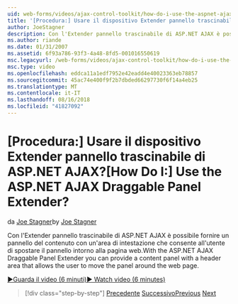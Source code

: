 ```yaml
---
uid: web-forms/videos/ajax-control-toolkit/how-do-i-use-the-aspnet-ajax-draggable-panel-extender
title: '[Procedura:] Usare il dispositivo Extender pannello trascinabile di ASP.NET AJAX? | Microsoft Docs'
author: JoeStagner
description: Con l'Extender pannello trascinabile di ASP.NET AJAX è possibile fornire un pannello del contenuto con un'area di intestazione che consente all'utente di spostare il pannello intorno alla pagina web.
ms.author: riande
ms.date: 01/31/2007
ms.assetid: 6f93a786-93f3-4a48-8fd5-001016550619
msc.legacyurl: /web-forms/videos/ajax-control-toolkit/how-do-i-use-the-aspnet-ajax-draggable-panel-extender
msc.type: video
ms.openlocfilehash: eddca11a1edf7952e42eadd4e40023363eb78857
ms.sourcegitcommit: 45ac74e400f9f2b7dbded66297730f6f14a4eb25
ms.translationtype: MT
ms.contentlocale: it-IT
ms.lasthandoff: 08/16/2018
ms.locfileid: "41827092"
---
```

<a name="how-do-i-use-the-aspnet-ajax-draggable-panel-extender"></a><span data-ttu-id="248f8-104">[Procedura:] Usare il dispositivo Extender pannello trascinabile di ASP.NET AJAX?</span><span class="sxs-lookup"><span data-stu-id="248f8-104">[How Do I:] Use the ASP.NET AJAX Draggable Panel Extender?</span></span>
====================
<span data-ttu-id="248f8-105">da [Joe Stagner](https://github.com/JoeStagner)</span><span class="sxs-lookup"><span data-stu-id="248f8-105">by [Joe Stagner](https://github.com/JoeStagner)</span></span>

<span data-ttu-id="248f8-106">Con l'Extender pannello trascinabile di ASP.NET AJAX è possibile fornire un pannello del contenuto con un'area di intestazione che consente all'utente di spostare il pannello intorno alla pagina web.</span><span class="sxs-lookup"><span data-stu-id="248f8-106">With the ASP.NET AJAX Draggable Panel Extender you can provide a content panel with a header area that allows the user to move the panel around the web page.</span></span>

[<span data-ttu-id="248f8-107">&#9654;Guarda il video (6 minuti)</span><span class="sxs-lookup"><span data-stu-id="248f8-107">&#9654; Watch video (6 minutes)</span></span>](https://channel9.msdn.com/Blogs/ASP-NET-Site-Videos/how-do-i-use-the-aspnet-ajax-draggable-panel-extender)

> [!div class="step-by-step"]
> <span data-ttu-id="248f8-108">[Precedente](how-do-i-use-the-aspnet-ajax-collapsable-panel-extender.md)
> [Successivo](how-do-i-use-the-aspnet-ajax-dynamicpopulate-extender.md)</span><span class="sxs-lookup"><span data-stu-id="248f8-108">[Previous](how-do-i-use-the-aspnet-ajax-collapsable-panel-extender.md)
[Next](how-do-i-use-the-aspnet-ajax-dynamicpopulate-extender.md)</span></span>
